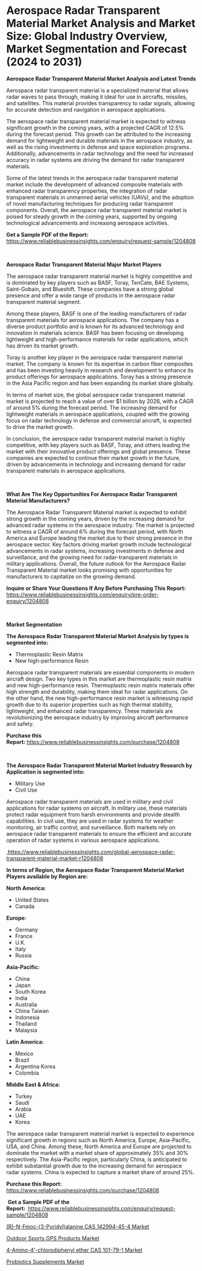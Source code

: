 <p><h1>Aerospace Radar Transparent Material Market Analysis and Market Size: Global Industry Overview, Market Segmentation and Forecast (2024 to 2031)</h1></p><p><strong>Aerospace Radar Transparent Material Market Analysis and Latest Trends</strong></p>
<p><p>Aerospace radar transparent material is a specialized material that allows radar waves to pass through, making it ideal for use in aircrafts, missiles, and satellites. This material provides transparency to radar signals, allowing for accurate detection and navigation in aerospace applications.</p><p>The aerospace radar transparent material market is expected to witness significant growth in the coming years, with a projected CAGR of 12.5% during the forecast period. This growth can be attributed to the increasing demand for lightweight and durable materials in the aerospace industry, as well as the rising investments in defense and space exploration programs. Additionally, advancements in radar technology and the need for increased accuracy in radar systems are driving the demand for radar transparent materials.</p><p>Some of the latest trends in the aerospace radar transparent material market include the development of advanced composite materials with enhanced radar transparency properties, the integration of radar transparent materials in unmanned aerial vehicles (UAVs), and the adoption of novel manufacturing techniques for producing radar transparent components. Overall, the aerospace radar transparent material market is poised for steady growth in the coming years, supported by ongoing technological advancements and increasing aerospace activities.</p></p>
<p><strong>Get a Sample PDF of the Report:&nbsp;</strong> <a href="https://www.reliablebusinessinsights.com/enquiry/request-sample/1204808">https://www.reliablebusinessinsights.com/enquiry/request-sample/1204808</a></p>
<p>&nbsp;</p>
<p><strong>Aerospace Radar Transparent Material Major Market Players</strong></p>
<p><p>The aerospace radar transparent material market is highly competitive and is dominated by key players such as BASF, Toray, TenCate, BAE Systems, Saint-Gobain, and Blueshift. These companies have a strong global presence and offer a wide range of products in the aerospace radar transparent material segment.</p><p>Among these players, BASF is one of the leading manufacturers of radar transparent materials for aerospace applications. The company has a diverse product portfolio and is known for its advanced technology and innovation in materials science. BASF has been focusing on developing lightweight and high-performance materials for radar applications, which has driven its market growth.</p><p>Toray is another key player in the aerospace radar transparent material market. The company is known for its expertise in carbon fiber composites and has been investing heavily in research and development to enhance its product offerings for aerospace applications. Toray has a strong presence in the Asia Pacific region and has been expanding its market share globally.</p><p>In terms of market size, the global aerospace radar transparent material market is projected to reach a value of over $1 billion by 2026, with a CAGR of around 5% during the forecast period. The increasing demand for lightweight materials in aerospace applications, coupled with the growing focus on radar technology in defense and commercial aircraft, is expected to drive the market growth.</p><p>In conclusion, the aerospace radar transparent material market is highly competitive, with key players such as BASF, Toray, and others leading the market with their innovative product offerings and global presence. These companies are expected to continue their market growth in the future, driven by advancements in technology and increasing demand for radar transparent materials in aerospace applications.</p></p>
<p>&nbsp;</p>
<p><strong>What Are The Key Opportunities For Aerospace Radar Transparent Material Manufacturers?</strong></p>
<p><p>The Aerospace Radar Transparent Material market is expected to exhibit strong growth in the coming years, driven by the increasing demand for advanced radar systems in the aerospace industry. The market is projected to witness a CAGR of around 6% during the forecast period, with North America and Europe leading the market due to their strong presence in the aerospace sector. Key factors driving market growth include technological advancements in radar systems, increasing investments in defense and surveillance, and the growing need for radar-transparent materials in military applications. Overall, the future outlook for the Aerospace Radar Transparent Material market looks promising with opportunities for manufacturers to capitalize on the growing demand.</p></p>
<p><strong>Inquire or Share Your Questions If Any Before Purchasing This Report:</strong> <a href="https://www.reliablebusinessinsights.com/enquiry/pre-order-enquiry/1204808">https://www.reliablebusinessinsights.com/enquiry/pre-order-enquiry/1204808</a></p>
<p>&nbsp;</p>
<p><strong>Market Segmentation</strong></p>
<p><strong>The Aerospace Radar Transparent Material Market Analysis by types is segmented into:</strong></p>
<p><ul><li>Thermoplastic Resin Matrix</li><li>New high-performance Resin</li></ul></p>
<p><p>Aerospace radar transparent materials are essential components in modern aircraft design. Two key types in this market are thermoplastic resin matrix and new high-performance resin. Thermoplastic resin matrix materials offer high strength and durability, making them ideal for radar applications. On the other hand, the new high-performance resin market is witnessing rapid growth due to its superior properties such as high thermal stability, lightweight, and enhanced radar transparency. These materials are revolutionizing the aerospace industry by improving aircraft performance and safety.</p></p>
<p><strong>Purchase this Report:&nbsp;</strong><a href="https://www.reliablebusinessinsights.com/purchase/1204808">https://www.reliablebusinessinsights.com/purchase/1204808</a></p>
<p>&nbsp;</p>
<p><strong>The Aerospace Radar Transparent Material Market Industry Research by Application is segmented into:</strong></p>
<p><ul><li>Military Use</li><li>Civil Use</li></ul></p>
<p><p>Aerospace radar transparent materials are used in military and civil applications for radar systems on aircraft. In military use, these materials protect radar equipment from harsh environments and provide stealth capabilities. In civil use, they are used in radar systems for weather monitoring, air traffic control, and surveillance. Both markets rely on aerospace radar transparent materials to ensure the efficient and accurate operation of radar systems in various aerospace applications.</p></p>
<p><a href="https://www.reliablebusinessinsights.com/global-aerospace-radar-transparent-material-market-r1204808">&nbsp;https://www.reliablebusinessinsights.com/global-aerospace-radar-transparent-material-market-r1204808</a></p>
<p><strong>In terms of Region, the Aerospace Radar Transparent Material Market Players available by Region are:</strong></p>
<p>
    <p> <strong> North America: </strong>
        <ul>
            <li>United States</li>
            <li>Canada</li>
        </ul>
        </p> 
    <p> <strong> Europe: </strong>
        <ul>
            <li>Germany</li>
            <li>France</li>
            <li>U.K.</li>
            <li>Italy</li>
            <li>Russia</li>
        </ul>
        </p> 
    <p> <strong> Asia-Pacific: </strong>
        <ul>
            <li>China</li>
            <li>Japan</li>
            <li>South Korea</li>
            <li>India</li>
            <li>Australia</li>
            <li>China Taiwan</li>
            <li>Indonesia</li>
            <li>Thailand</li>
            <li>Malaysia</li>
        </ul>
        </p> 
    <p> <strong> Latin America: </strong>
        <ul>
            <li>Mexico</li>
            <li>Brazil</li>
            <li>Argentina Korea</li>
            <li>Colombia</li>
        </ul>
        </p> 
    <p> <strong> Middle East & Africa: </strong>
        <ul>
            <li>Turkey</li>
            <li>Saudi</li>
            <li>Arabia</li>
            <li>UAE</li>
            <li>Korea</li>
        </ul>
    </p>
    </p>
<p><p>The aerospace radar transparent material market is expected to experience significant growth in regions such as North America, Europe, Asia-Pacific, USA, and China. Among these, North America and Europe are projected to dominate the market with a market share of approximately 35% and 30% respectively. The Asia-Pacific region, particularly China, is anticipated to exhibit substantial growth due to the increasing demand for aerospace radar systems. China is expected to capture a market share of around 25%.</p></p>
<p><strong>Purchase this Report: </strong><a href="https://www.reliablebusinessinsights.com/purchase/1204808">https://www.reliablebusinessinsights.com/purchase/1204808</a></p>
<p>&nbsp;<strong>Get a Sample PDF of the Report:&nbsp;&nbsp;</strong><a href="https://www.reliablebusinessinsights.com/enquiry/request-sample/1204808">https://www.reliablebusinessinsights.com/enquiry/request-sample/1204808</a></p>
<p><strong></strong></p>
<p><p><a href="https://github.com/ORAZITOM/Market-Research-Report-List-1/blob/main/r-n-fmoc-3-pyridylalanine-cas-142994-45-4-market.md">(R)-N-Fmoc-(3-Pyridyl)alanine CAS 142994-45-4 Market</a></p><p><a href="https://medium.com/@neilrogers69/outdoor-sports-gps-products-market-size-share-analysis-growth-trends-forecast-2024-2031-477607b9b71a">Outdoor Sports GPS Products Market</a></p><p><a href="https://github.com/verajwilson971/Market-Research-Report-List-1/blob/main/4-amino-4-chlorodiphenyl-ether-cas-101-79-1-market.md">4-Amino-4'-chlorodiphenyl ether CAS 101-79-1 Market</a></p><p><a href="https://medium.com/@sallyselcenk46/market-forecast-global-probiotics-supplements-trends-and-impact-analysis-2024-2031-by-fe4d92bc32d0">Probiotics Supplements Market</a></p></p>